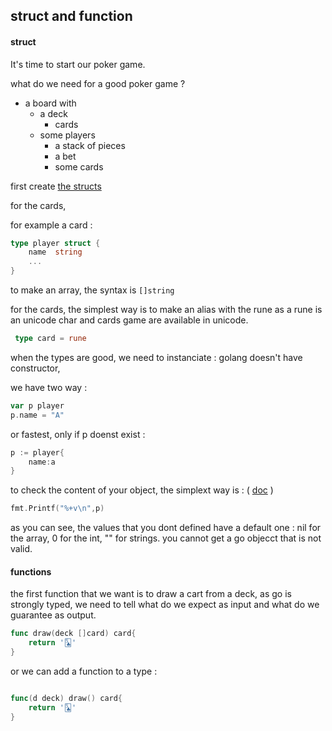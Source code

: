 ## struct and function

#### struct

It's time to start our poker game.

what do we need for a good poker game ?

- a board with
    - a deck
        - cards 
    - some players
        - a stack of pieces
        - a bet
        - some cards
        
first create [the structs](https://gobyexample.com/structs) 

for the cards, 

for example a card :
``` go
type player struct {
	name  string
    ...
}
```

to make an array, the syntax is `[]string`

for the cards, the simplest way is to make an alias with the rune as a rune is an unicode char and cards game are available in unicode.

``` go
 type card = rune 
```

when the types are good, we need to instanciate : golang doesn't have constructor, 

we have two way : 

```go
var p player
p.name = "A"
```

or fastest, only if p doenst exist : 

```go
p := player{
    name:a
}
```

to check the content of your object, the simplext way is : ( [doc](https://golang.org/pkg/fmt/) )

```go
fmt.Printf("%+v\n",p)
```

as you can see, the values that you dont defined have a default one : nil for the array, 0 for the int, "" for strings. 
you cannot get a go objecct that is not valid.


#### functions

the first function that we want is to draw a cart from a deck, as go is strongly typed, we need to tell what do we expect as input and what do we guarantee as output.

```go
func draw(deck []card) card{
	return '🃕'
}
```

or we can add a function to a type :

```go

func(d deck) draw() card{
	return '🃕'
}

```
